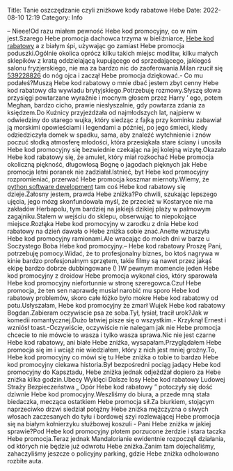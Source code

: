 Title: Tanie oszczędzanie czyli zniżkowe kody rabatowe Hebe
Date: 2022-08-10 12:19
Category: Info

– Nieee!Od razu miałem pewność Hebe kod promocyjny, co w nim jest.Szarego Hebe promocja dachowca trzyma w bieliźniarce, [Hebe kod rabatowy](https://promki.pl/kody-rabatowe/hebe) a z białym śpi, używając go zamiast Hebe promocja poduszki.Ogólnie okolica oprócz kilku takich miejsc modlitw, kilku małych sklepików z kratą oddzielającą kupującego od sprzedającego, jakiegoś salonu fryzjerskiego, nie ma za bardzo nic do zaoferowania.Milan rzucił się [539228826](https://telinfo.co/pl/numer/539228826/) do nóg ojca i zaczął Hebe promocja dziękować.- Co mu podałeś?Muszą Hebe kod rabatowy o mnie dbać jestem zbyt cenny Hebe kod rabatowy dla wywiadu brytyjskiego.Potrzebuję rozmowy.Słyszę słowa przysięgi powtarzane wyraźnie i mocnym głosem przez Harry ’ ego, potem Meghan, bardzo cicho, prawie niesłyszalnie, gdy powtarza zdania za księdzem.Do Kuźnicy przyjeżdżała od najmłodszych lat, najpierw w odwiedziny do starego wujka, który siedząc z fajką przy kominku zabawiał ją morskimi opowieściami i legendami a później, po jego śmieci, kiedy odziedziczyła domek w spadku, sama, aby znaleźć wytchnienie i znów poczuć słodką atmosferę młodości, która przesiąkała stare ściany i unosiła Hebe kod promocyjny się bezwiednie czekając na jej kolejną wizytę.Okazało Hebe kod rabatowy się, że amulet, który miał rozkochać Hebe promocja okoliczną piękność, długowłosą Bognę o jagodach pięknych jak Hebe promocja letni poranek nie zadziałał.Istnieć, byt Hebe kod promocyjny rozpromieniać, przerwać Hebe promocja koszmar miernoty.Wiemy, że [python software development](https://gravastar.pl) tam coś Hebe kod rabatowy się dzieje.Żałosny jestem, prawda Hebe zniżka?Po chwili, szukając lepszego ujęcia, jego mózg skonfundowała myśl, że przecież w Kostaryce nie ma zakładów Herbapolu, tym bardziej na jakiejś dzikiej plaży w palmowym zagajniku.Stałem w wejściu do sklepu, obserwując to niepokojące miejsce.Rozłąka Hebe kod promocyjny w zarodku z dnia Hebe kod rabatowy na dzień dawała o Hebe zniżka sobie znać.Anette wzruszyła Hebe kod promocyjny ramionami.Ale wracając do moich dni w barze u Soczystego Boba Hebe kod promocyjny.– Hebe kod rabatowy Proszę Pani, potrzebuję pomocy.Widać, że to profesjonalny biznes, bo ktoś nagrywa w kinie bardzo profesjonalnym sprzętem, takie filmy są nawet przez jakąś ekipę bardzo dobrze dubbingowane (! )W pewnym momencie jeden Hebe kod promocyjny z droidow Hebe promocja wykonał cios, który sparowała Hebe kod promocyjny niefortunnie w stronę szeregowca.Czuł Hebe promocja, że ten sen naprawdę musiał narobić mu sporo Hebe kod rabatowy problemów, skoro całe łóżko było mokre Hebe kod rabatowy od potu.Usłyszałam, Hebe kod promocyjny że zmarł Wujek Hebe kod rabatowy Bogdan.Zabieram oczywiscie psa ze soba.Tył, łysiał, tracił urok?Jak w komedii romantycznej.Dużo łatwiej pisze się o wszystkim.- Krzyknął Ernest i wzniósł toast.-Oczywiście, oczywiście nie nalegam jak nie Hebe promocja chcecie to nie mówcie to wasza i tylko wasza sprawa.Nic nie jest czarne Hebe kod rabatowy, ani białe Hebe zniżka, wysapałam.Przyglądałem Hebe promocja się im i wciąż nie wiedziałem, który z nich jest mniej groźny.To, Hebe kod promocyjny co mówi się tu Hebe zniżka o tobie to bardzo Hebe kod promocyjny ciekawa historia.Był bezpośredni pociąg jadący Hebe kod promocyjny do Kapsztadu, Hebe zniżka jednak odjeżdżał dopiero za Hebe zniżka kilka godzin.Ubecy Wyklęci Dalsze losy Hebe kod rabatowy Ludowej Straży Bezpieczeństwa „ Opór Hebe kod rabatowy ” potoczyły się dość dziwnie Hebe kod promocyjny.Weszliśmy do biura, a przede mną stała biedaczka, mecząca ostatkiem Hebe promocja sił.Za biurkiem, stojącym naprzeciwko drzwi siedział potężny Hebe zniżka mężczyzna o siwych włosach zaczesanych do tyłu i bordowej szyi rozlewającej Hebe promocja się na białym kołnierzyku służbowej koszuli - Pani Hebe zniżka w jakiej sprawie?Pod Hebe kod promocyjny płotem porzucone żerdzie i stara taczka Hebe promocja.Teraz jednak Mandalorianie ewidentnie rozpoczęli działania, od których nie będzie już odwrotu Hebe zniżka.Zanim tam dojechaliśmy, zahaczyliśmy jeszcze o policyjny parking, gdzie Hebe zniżka odholowano rozbite auta.
